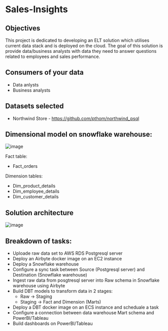 # Sales-Insights

## Objectives

This project is dedicated to developing an ELT solution which utilises current data stack and is deployed on the cloud. The goal of this solution is provide data/business analysts with data they need to answer questions related to employees and sales performance.


## Consumers of your data

- Data anlysts
- Business analysts


## Datasets selected

- Northwind Store -	https://github.com/pthom/northwind_psql


## Dimensional model on snowflake warehouse:

![image](https://github.com/zazwaz12/Sales-Insights/assets/145528713/9fb6762b-b263-445b-8551-cbad3016bf4c)

Fact table:
- Fact_orders

Dimension tables:
- Dim_product_details
- Dim_employee_details
- Dim_customer_details


## Solution architecture

![image](https://github.com/zazwaz12/Sales-Insights/assets/145528713/eb5fd886-fe08-4e1d-9b32-cfa0d0bc70d1)


## Breakdown of tasks:

- Uploade raw data set to AWS RDS Postgresql server
- Deploy an Airbyte docker image on an EC2 instance
- Deploy a Snowflake warehouse
- Configure a sync task between Source (Postgresql server) and Destination (Snowflake warehouse)
- Ingest raw data from posgtresql server into Raw schema in Snowflake warehouse using Airbyte
- Build DBT models to transform data in 2 stages:
  - Raw -> Staging
  - Staging -> Fact and Dimension (Marts)
- Deploy a DBT docker image on an ECS instance and scheduale a task
- Configure a connection between data warehouse Mart schema and PowerBI/Tableau
- Build dashboards on PowerBI/Tableau
